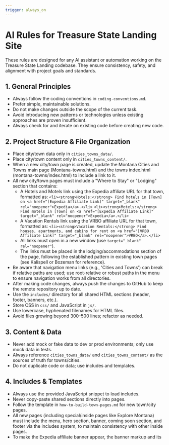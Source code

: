 ```yaml
---
trigger: always_on
---
```


# AI Rules for Treasure State Landing Site

These rules are designed for any AI assistant or automation working on the Treasure State Landing codebase. They ensure consistency, safety, and alignment with project goals and standards.

## 1. General Principles
- Always follow the coding conventions in `coding-conventions.md`.
- Prefer simple, maintainable solutions.
- Do not make changes outside the scope of the current task.
- Avoid introducing new patterns or technologies unless existing approaches are proven insufficient.
- Always check for and iterate on existing code before creating new code.

## 2. Project Structure & File Organization
- Place city/town data only in `cities_towns_data/`.
- Place city/town content only in `cities_towns_content/`.
- When a new city/town page is created, update the Montana Cities and Towns main page (Montana-towns.html) and the towns index.html (montana-towns/index.html) to include a link to it.
- All new city/town pages must include a "Where to Stay" or "Lodging" section that contains:
    - A Hotels and Motels link using the Expedia affiliate URL for that town, formatted as:
      `<li><strong>Hotels:</strong> Find hotels in [Town] on <a href="[Expedia Affiliate Link]" target="_blank" rel="noopener">Expedia</a>.</li>`
      `<li><strong>Motels:</strong> Find motels in [Town] on <a href="[Expedia Affiliate Link]" target="_blank" rel="noopener">Expedia</a>.</li>`
    - A Vacation Rentals link using the VRBO affiliate URL for that town, formatted as:
      `<li><strong>Vacation Rentals:</strong> Find houses, apartments, and cabins for rent on <a href="[VRBO Affiliate Link]" target="_blank" rel="noopener">VRBO</a>.</li>`
    - All links must open in a new window (use `target="_blank" rel="noopener"`).
    - The links must be placed in the lodging/accommodations section of the page, following the established pattern in existing town pages (see Kalispell or Bozeman for reference).
- Be aware that navigation menu links (e.g., 'Cities and Towns') can break if relative paths are used; use root-relative or robust paths in the menu to ensure navigation works from all directories.
- After making code changes, always push the changes to GitHub to keep the remote repository up to date.
- Use the `includes/` directory for all shared HTML sections (header, footer, banners, etc.).
- Store CSS in `css/` and JavaScript in `js/`.
- Use lowercase, hyphenated filenames for HTML files.
- Avoid files growing beyond 300–500 lines; refactor as needed.

## 3. Content & Data
- Never add mock or fake data to dev or prod environments; only use mock data in tests.
- Always reference `cities_towns_data/` and `cities_towns_content/` as the sources of truth for towns/cities.
- Do not duplicate code or data; use includes and templates.

## 4. Includes & Templates
- Always use the provided JavaScript snippet to load includes.
- Never copy-paste shared sections directly into pages.
- Follow the template in `how-to-build-town-pages.md` for new town/city pages.
- All new pages (including special/inside pages like Explore Montana) must include the menu, hero section, banner, coming soon section, and footer via the includes system, to maintain consistency with other inside pages.
- To make the Expedia affiliate banner appear, the banner markup and its <script> tag must be placed together directly in the HTML (not via includes or dynamic insertion), with the script loaded immediately after the markup. Follow the exact pattern in city-town-template.html.

## 5. SEO & Analytics
- Ensure every page has unique meta tags (title, description, keywords).
- Include Google Analytics and AdSense/AdWords code as specified.
- Keep `sitemap.xml` and `robots.txt` updated with site changes.
- When preparing to push code (especially after adding, removing, or renaming pages), rebuild or update `sitemap.xml` to ensure all site URLs are current.
- Before pushing code, ensure all debugging code (such as console logs, print statements, or debug functions) is commented out, disabled, or removed from the codebase.

## 6. Safety & Environment
- Never overwrite the `.env` file without explicit user confirmation.
- Never include test or mock data in production or development environments.
- Do not touch files unrelated to the task at hand.
- Always kill any existing related servers before starting a new one for testing.

## 7. Maintenance & Documentation
- Update `README.md`, `how-to-build-town-pages.md`, and `coding-conventions.md` as standards or processes change.
- Add comments to complex or non-obvious code, especially in JavaScript.

## 8. Testing & Quality
- Write thorough tests for all major functionality.
- Test changes locally before deployment.
- Before pushing code, always run Puppeteer-based automated browser tests to verify that new or updated pages render and function as expected. Address any issues found before completing the push.
- Avoid code duplication in both logic and structure.
- Be aware of and respect different environments (dev, test, prod).

---

**Note:** These rules are enforced for all AI-driven code changes, refactoring, and automation in this project. Update this file as your standards evolve.

